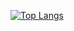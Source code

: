 [![Top Langs](https://github-readme-stats.vercel.app/api/top-langs/?username=Low-Level-Tiwari&layout=compact&theme=dracula)](https://github.com/Low-Level-Tiwari)
